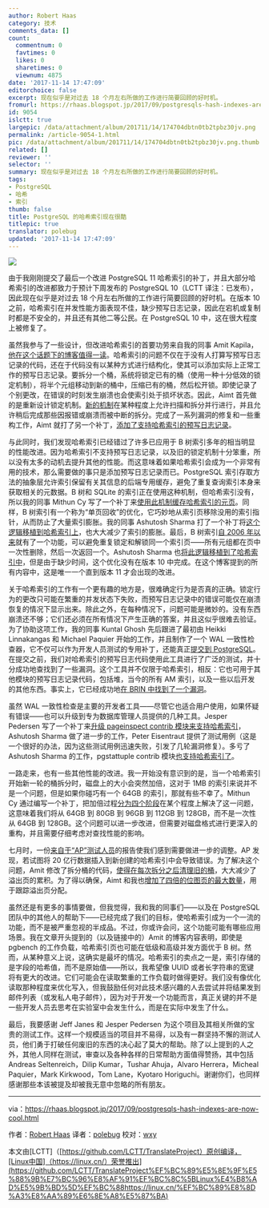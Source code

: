 ```yaml
---
author: Robert Haas
category: 技术
comments_data: []
count:
  commentnum: 0
  favtimes: 0
  likes: 0
  sharetimes: 0
  viewnum: 4875
date: '2017-11-14 17:47:09'
editorchoice: false
excerpt: 现在似乎是对过去 18 个月左右所做的工作进行简要回顾的好时机。
fromurl: https://rhaas.blogspot.jp/2017/09/postgresqls-hash-indexes-are-now-cool.html
id: 9054
islctt: true
largepic: /data/attachment/album/201711/14/174704dbtn0tb2tpbz30jv.png
permalink: /article-9054-1.html
pic: /data/attachment/album/201711/14/174704dbtn0tb2tpbz30jv.png.thumb.jpg
related: []
reviewer: ''
selector: ''
summary: 现在似乎是对过去 18 个月左右所做的工作进行简要回顾的好时机。
tags:
- PostgreSQL
- 哈希
- 索引
thumb: false
title: PostgreSQL 的哈希索引现在很酷
titlepic: true
translator: polebug
updated: '2017-11-14 17:47:09'
---
```


![](/data/attachment/album/201711/14/174704dbtn0tb2tpbz30jv.png)


由于我刚刚提交了最后一个改进 PostgreSQL 11 哈希索引的补丁，并且大部分哈希索引的改进都致力于预计下周发布的 PostgreSQL 10（LCTT 译注：已发布），因此现在似乎是对过去 18 个月左右所做的工作进行简要回顾的好时机。在版本 10 之前，哈希索引在并发性能方面表现不佳，缺少预写日志记录，因此在宕机或复制时都是不安全的，并且还有其他二等公民。在 PostgreSQL 10 中，这在很大程度上被修复了。


虽然我参与了一些设计，但改进哈希索引的首要功劳来自我的同事 Amit Kapila，[他在这个话题下的博客值得一读](http://amitkapila16.blogspot.jp/2017/03/hash-indexes-are-faster-than-btree.html)。哈希索引的问题不仅在于没有人打算写预写日志记录的代码，还在于代码没有以某种方式进行结构化，使其可以添加实际上正常工作的预写日志记录。要拆分一个桶，系统将锁定已有的桶（使用一种十分低效的锁定机制），将半个元组移动到新的桶中，压缩已有的桶，然后松开锁。即使记录了个别更改，在错误的时刻发生崩溃也会使索引处于损坏状态。因此，Aimt 首先做的是重新设计锁定机制。[新的机制](https://git.postgresql.org/gitweb/?p=postgresql.git;a=commitdiff;h=6d46f4783efe457f74816a75173eb23ed8930020)在某种程度上允许扫描和拆分并行进行，并且允许稍后完成那些因报错或崩溃而被中断的拆分。完成了一系列漏洞的修复和一些重构工作，Aimt 就打了另一个补丁，[添加了支持哈希索引的预写日志记录](https://git.postgresql.org/gitweb/?p=postgresql.git;a=commitdiff;h=c11453ce0aeaa377cbbcc9a3fc418acb94629330)。


与此同时，我们发现哈希索引已经错过了许多已应用于 B 树索引多年的相当明显的性能改进。因为哈希索引不支持预写日志记录，以及旧的锁定机制十分笨重，所以没有太多的动机去提升其他的性能。而这意味着如果哈希索引会成为一个非常有用的技术，那么需要做的事只是添加预写日志记录而已。PostgreSQL 索引存取方法的抽象层允许索引保留有关其信息的后端专用缓存，避免了重复查询索引本身来获取相关的元数据。B 树和 SQLite 的索引正在使用这种机制，但哈希索引没有，所以我的同事 Mithun Cy 写了一个补丁来[使用此机制缓存哈希索引的元页](https://git.postgresql.org/gitweb/?p=postgresql.git;a=commitdiff;h=293e24e507838733aba4748b514536af2d39d7f2)。同样，B 树索引有一个称为“单页回收”的优化，它巧妙地从索引页移除没用的索引指针，从而防止了大量索引膨胀。我的同事 Ashutosh Sharma 打了一个补丁将[这个逻辑移植到哈希索引上](https://git.postgresql.org/gitweb/?p=postgresql.git;a=commitdiff;h=6977b8b7f4dfb40896ff5e2175cad7fdbda862eb)，也大大减少了索引的膨胀。最后，B 树索引[自 2006 年以来](https://git.postgresql.org/gitweb/?p=postgresql.git;a=commitdiff;h=7c75ef571579a3ad7a1d3ee909f11dba5e0b9440)就有了一个功能，可以避免重复锁定和解锁同一个索引页——所有元组都在页中一次性删除，然后一次返回一个。Ashutosh Sharma 也[将此逻辑移植到了哈希索引中](https://git.postgresql.org/gitweb/?p=postgresql.git;a=commitdiff;h=a507b86900f695aacc8d52b7d2cfcb65f58862a2)，但是由于缺少时间，这个优化没有在版本 10 中完成。在这个博客提到的所有内容中，这是唯一一个直到版本 11 才会出现的改进。


关于哈希索引的工作有一个更有趣的地方是，很难确定行为是否真的正确。锁定行为的更改只可能在繁重的并发状态下失败，而预写日志记录中的错误可能仅在崩溃恢复的情况下显示出来。除此之外，在每种情况下，问题可能是微妙的。没有东西崩溃还不够；它们还必须在所有情况下产生正确的答案，并且这似乎很难去验证。为了协助这项工作，我的同事 Kuntal Ghosh 先后跟进了最初由 Heikki Linnakangas 和 Michael Paquier 开始的工作，并且制作了一个 WAL 一致性检查器，它不仅可以作为开发人员测试的专用补丁，还能真正[提交到 PostgreSQL](https://git.postgresql.org/gitweb/?p=postgresql.git;a=commitdiff;h=7403561c0f6a8c62b79b6ddf0364ae6c01719068)。在提交之前，我们对哈希索引的预写日志代码使用此工具进行了广泛的测试，并十分成功地查找到了一些漏洞。这个工具并不仅限于哈希索引，相反：它也可用于其他模块的预写日志记录代码，包括堆，当今的所有 AM 索引，以及一些以后开发的其他东西。事实上，它已经成功地[在 BRIN 中找到了一个漏洞](https://git.postgresql.org/gitweb/?p=postgresql.git;a=commitdiff;h=08bf6e529587e1e9075d013d859af2649c32a511)。


虽然 WAL 一致性检查是主要的开发者工具——尽管它也适合用户使用，如果怀疑有错误——也可以升级到专为数据库管理人员提供的几种工具。Jesper Pedersen 写了一个补丁来[升级 pageinspect contrib 模块来支持哈希索引](https://git.postgresql.org/gitweb/?p=postgresql.git;a=commitdiff;h=e759854a09d49725a9519c48a0d71a32bab05a01)，Ashutosh Sharma 做了进一步的工作，Peter Eisentraut 提供了测试用例（这是一个很好的办法，因为这些测试用例迅速失败，引发了几轮漏洞修复）。多亏了 Ashutosh Sharma 的工作，pgstattuple contrib 模块[也支持哈希索引了](https://git.postgresql.org/gitweb/?p=postgresql.git;a=commitdiff;h=ea69a0dead5128c421140dc53fac165ba4af8520)。


一路走来，也有一些其他性能的改进。我一开始没有意识到的是，当一个哈希索引开始新一轮的桶拆分时，磁盘上的大小会突然加倍，这对于 1MB 的索引来说并不是一个问题，但是如果你碰巧有一个 64GB 的索引，那就有些不幸了。Mithun Cy 通过编写一个补丁，把加倍过程[分为四个阶段](https://www.postgresql.org/message-id/20170704105728.mwb72jebfmok2nm2@zip.com.au)在某个程度上解决了这一问题，这意味着我们将从 64GB 到 80GB 到 96GB 到 112GB 到 128GB，而不是一次性从 64GB 到 128GB。这个问题可以进一步改进，但需要对磁盘格式进行更深入的重构，并且需要仔细考虑对查找性能的影响。


七月时，一份[来自于“AP”测试人员](https://git.postgresql.org/gitweb/?p=postgresql.git;a=commitdiff;h=ff98a5e1e49de061600feb6b4de5ce0a22d386af)的报告使我们感到需要做进一步的调整。AP 发现，若试图将 20 亿行数据插入到新创建的哈希索引中会导致错误。为了解决这个问题，Amit 修改了拆分桶的代码，[使得在每次拆分之后清理旧的桶](https://git.postgresql.org/gitweb/?p=postgresql.git;a=commitdiff;h=ff98a5e1e49de061600feb6b4de5ce0a22d386af)，大大减少了溢出页的累积。为了得以确保，Aimt 和我也[增加了四倍的位图页的最大数量](https://www.postgresql.org/message-id/CA%2BTgmoax6DhnKsuE_gzY5qkvmPEok77JAP1h8wOTbf%2Bdg2Ycrw%40mail.gmail.com)，用于跟踪溢出页分配。


虽然还是有更多的事情要做，但我觉得，我和我的同事们——以及在 PostgreSQL 团队中的其他人的帮助下——已经完成了我们的目标，使哈希索引成为一个一流的功能，而不是被严重忽视的半成品。不过，你或许会问，这个功能可能有哪些应用场景。我在文章开头提到的（以及链接中的）Amit 的博客内容表明，即使是 pgbench 的工作负载，哈希索引页也可能在低级和高级并发方面优于 B 树。然而，从某种意义上说，这确实是最坏的情况。哈希索引的卖点之一是，索引存储的是字段的哈希值，而不是原始值——所以，我希望像 UUID 或者长字符串的宽键将有更大的改进。它们可能会在读取繁重的工作负载时做得更好。我们没有像优化读取那种程度来优化写入，但我鼓励任何对此技术感兴趣的人去尝试并将结果发到邮件列表（或发私人电子邮件），因为对于开发一个功能而言，真正关键的并不是一些开发人员去思考在实验室中会发生什么，而是在实际中发生了什么。


最后，我要感谢 Jeff Janes 和 Jesper Pedersen 为这个项目及其相关所做的宝贵的测试工作。这样一个规模适当的项目并不易得，以及有一群坚持不懈的测试人员，他们勇于打破任何废旧的东西的决心起了莫大的帮助。除了以上提到的人之外，其他人同样在测试，审查以及各种各样的日常帮助方面值得赞扬，其中包括 Andreas Seltenreich，Dilip Kumar，Tushar Ahuja，Alvaro Herrera，Micheal Paquier，Mark Kirkwood，Tom Lane，Kyotaro Horiguchi。谢谢你们，也同样感谢那些本该被提及却被我无意中忽略的所有朋友。




---


via：<https://rhaas.blogspot.jp/2017/09/postgresqls-hash-indexes-are-now-cool.html>


作者：[Robert Haas](http://rhaas.blogspot.jp) 译者：[polebug](https://github.com/polebug) 校对：[wxy](https://github.com/wxy)


本文由[LCTT]（[https://github.com/LCTT/TranslateProject）原创编译，[Linux中国]（https://linux.cn/）荣誉推出](https://github.com/LCTT/TranslateProject%EF%BC%89%E5%8E%9F%E5%88%9B%E7%BC%96%E8%AF%91%EF%BC%8C%5BLinux%E4%B8%AD%E5%9B%BD%5D%EF%BC%88https://linux.cn/%EF%BC%89%E8%8D%A3%E8%AA%89%E6%8E%A8%E5%87%BA)